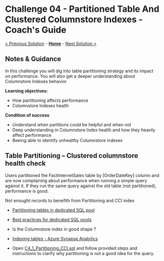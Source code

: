 # Challenge 04 - Partitioned Table And Clustered Columnstore Indexes - Coach's Guide 

[< Previous Solution](./Solution-03.md) - **[Home](./README.md)** - [Next Solution >](./Solution-05.md)

## Notes & Guidance

In this challenge you will dig into table partitioning strategy and its impact on performance.
You will also get a deeper understanding about Columnstore Indexes behavior

**Learning objectives:**
- How partitioning affects performance
- Columnstore Indexes health

**Condition of success**
- Understand when partitions could be helpful and when not 
- Deep understanding in Columnstore Index health and how they heavily affect performance
- Beeing able to identify unhealthy Columnstore indexes


## Table Partitioning – Clustered columnstore health check

Users partitioned the FactInternetSales table by [OrderDateKey] column and are now complaining about performance when running a simple query against it. If they run the same query against the old table (not partitioned), performance is good.

Not enought records to benefith from Partitioning and CCI index

- [Partitioning tables in dedicated SQL pool](https://docs.microsoft.com/en-us/azure/synapse-analytics/sql-data-warehouse/sql-data-warehouse-tables-partition)
- [Best practices for dedicated SQL pools](https://docs.microsoft.com/en-us/azure/synapse-analytics/sql/best-practices-dedicated-sql-pool#do-not-over-partition)
- Is the Columnstore index in good shape ?
- [Indexing tables - Azure Synapse Analytics](https://docs.microsoft.com/en-us/azure/synapse-analytics/sql-data-warehouse/sql-data-warehouse-tables-index)

- Open [C4_1_Partitioning_CCI.sql](./Solutions/Challenge04/C4_1_Partitioning_CCI.sql) and follow provided steps and instructions to clarify why partitioning is not a good idea for the query.

